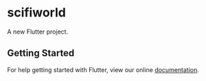 # scifiworld

A new Flutter project.

## Getting Started

For help getting started with Flutter, view our online
[documentation](https://flutter.io/).
